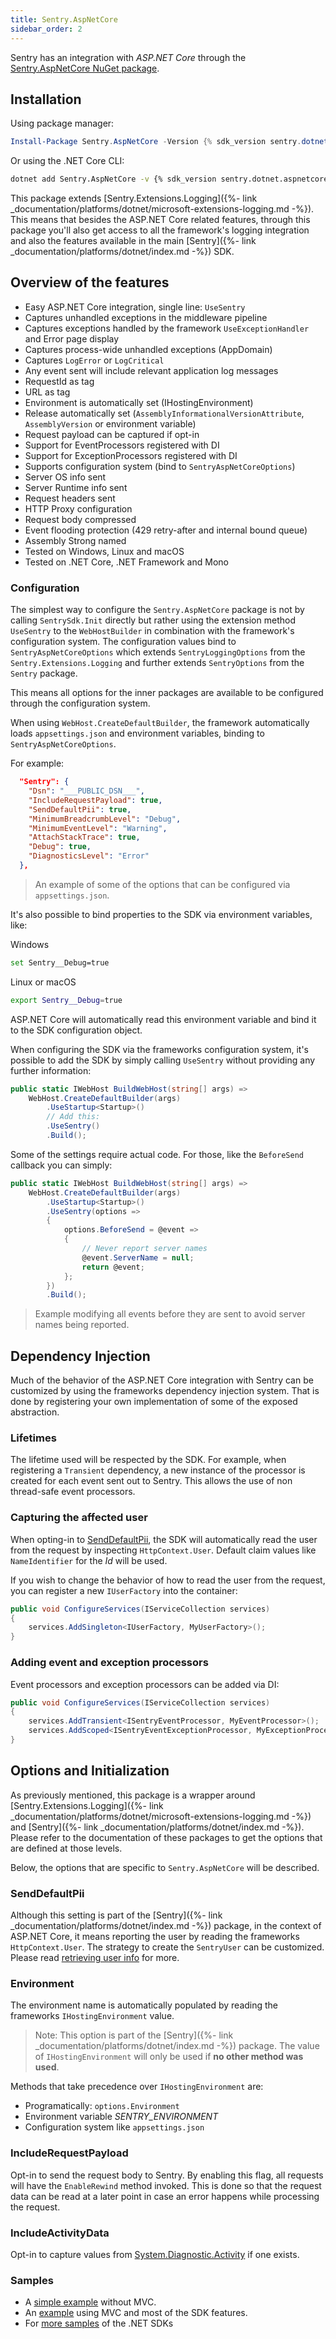 ```yaml
---
title: Sentry.AspNetCore
sidebar_order: 2
---
```


Sentry has an integration with _ASP.NET Core_ through the [Sentry.AspNetCore NuGet package](https://www.nuget.org/packages/Sentry.AspNetCore).

## Installation

Using package manager:

```powershell
Install-Package Sentry.AspNetCore -Version {% sdk_version sentry.dotnet.aspnetcore %}
```

Or using the .NET Core CLI:

```sh
dotnet add Sentry.AspNetCore -v {% sdk_version sentry.dotnet.aspnetcore %}
```

This package extends [Sentry.Extensions.Logging]({%- link _documentation/platforms/dotnet/microsoft-extensions-logging.md -%}). This means that besides the ASP.NET Core related features, through this package you'll also get access to all the framework's logging integration and also the features available in the main [Sentry]({%- link _documentation/platforms/dotnet/index.md -%}) SDK.

## Overview of the features

* Easy ASP.NET Core integration, single line: `UseSentry`
* Captures unhandled exceptions in the middleware pipeline
* Captures exceptions handled by the framework `UseExceptionHandler` and Error page display
* Captures process-wide unhandled exceptions (AppDomain)
* Captures `LogError` or `LogCritical`
* Any event sent will include relevant application log messages
* RequestId as tag
* URL as tag
* Environment is automatically set (IHostingEnvironment)
* Release automatically set (`AssemblyInformationalVersionAttribute`, `AssemblyVersion` or environment variable)
* Request payload can be captured if opt-in
* Support for EventProcessors registered with DI
* Support for ExceptionProcessors registered with DI
* Supports configuration system (bind to `SentryAspNetCoreOptions`)
* Server OS info sent
* Server Runtime info sent
* Request headers sent
* HTTP Proxy configuration
* Request body compressed
* Event flooding protection (429 retry-after and internal bound queue)
* Assembly Strong named
* Tested on Windows, Linux and macOS
* Tested on .NET Core, .NET Framework and Mono

### Configuration

The simplest way to configure the `Sentry.AspNetCore` package is not by calling `SentrySdk.Init` directly but rather using the extension method `UseSentry` to the `WebHostBuilder` in combination with the framework's configuration system.
The configuration values bind to `SentryAspNetCoreOptions` which extends `SentryLoggingOptions` from the `Sentry.Extensions.Logging` and further extends `SentryOptions` from the `Sentry` package.

This means all options for the inner packages are available to be configured through the configuration system.

When using `WebHost.CreateDefaultBuilder`, the framework automatically loads `appsettings.json` and environment variables, binding to `SentryAspNetCoreOptions`.

For example:

```json
  "Sentry": {
    "Dsn": "___PUBLIC_DSN___",
    "IncludeRequestPayload": true,
    "SendDefaultPii": true,
    "MinimumBreadcrumbLevel": "Debug",
    "MinimumEventLevel": "Warning",
    "AttachStackTrace": true,
    "Debug": true,
    "DiagnosticsLevel": "Error"
  },
```

> An example of some of the options that can be configured via `appsettings.json`.

It's also possible to bind properties to the SDK via environment variables, like:

Windows
```sh
set Sentry__Debug=true
```

Linux or macOS
```sh
export Sentry__Debug=true
```

ASP.NET Core will automatically read this environment variable and bind it to the SDK configuration object.

When configuring the SDK via the frameworks configuration system, it's possible to add the SDK by simply calling `UseSentry` without providing any further information:

```csharp
public static IWebHost BuildWebHost(string[] args) =>
    WebHost.CreateDefaultBuilder(args)
        .UseStartup<Startup>()
        // Add this:
        .UseSentry()
        .Build();
```

Some of the settings require actual code. For those, like the `BeforeSend` callback you can simply:

```csharp
public static IWebHost BuildWebHost(string[] args) =>
    WebHost.CreateDefaultBuilder(args)
        .UseStartup<Startup>()
        .UseSentry(options =>
        {
            options.BeforeSend = @event =>
            {
                // Never report server names
                @event.ServerName = null;
                return @event;
            };
        })
        .Build();
```

> Example modifying all events before they are sent to avoid server names being reported.

## Dependency Injection

Much of the behavior of the ASP.NET Core integration with Sentry can be customized by using the frameworks dependency injection system. That is done by registering your own implementation of some of the exposed abstraction.

### Lifetimes

The lifetime used will be respected by the SDK. For example, when registering a `Transient` dependency, a new instance of the processor is created for each event sent out to Sentry. This allows the use of non thread-safe event processors.

### Capturing the affected user

When opting-in to [SendDefaultPii](#senddefaultpii), the SDK will automatically read the user from the request by inspecting `HttpContext.User`. Default claim values like `NameIdentifier` for the _Id_ will be used. 

If you wish to change the behavior of how to read the user from the request, you can register a new `IUserFactory` into the container:

```csharp
public void ConfigureServices(IServiceCollection services)
{
    services.AddSingleton<IUserFactory, MyUserFactory>();
}
```

### Adding event and exception processors

Event processors and exception processors can be added via DI:

```csharp
public void ConfigureServices(IServiceCollection services)
{
    services.AddTransient<ISentryEventProcessor, MyEventProcessor>();
    services.AddScoped<ISentryEventExceptionProcessor, MyExceptionProcessor>();
}
```

## Options and Initialization

As previously mentioned, this package is a wrapper around [Sentry.Extensions.Logging]({%- link _documentation/platforms/dotnet/microsoft-extensions-logging.md -%}) and [Sentry]({%- link _documentation/platforms/dotnet/index.md -%}). Please refer to the documentation of these packages to get the options that are defined at those levels.

Below, the options that are specific to `Sentry.AspNetCore` will be described.

### SendDefaultPii

Although this setting is part of the [Sentry]({%- link _documentation/platforms/dotnet/index.md -%}) package, in the context of ASP.NET Core, it means reporting the user by reading the frameworks `HttpContext.User`. The strategy to create the `SentryUser` can be customized. Please read [retrieving user info](#capturing-the-affected-user) for more.

### Environment

The environment name is automatically populated by reading the frameworks `IHostingEnvironment` value. 

> Note: This option is part of the [Sentry]({%- link _documentation/platforms/dotnet/index.md -%}) package. The value of `IHostingEnvironment` will only be used if **no other method was used**. 

Methods that take precedence over `IHostingEnvironment` are:

* Programatically: `options.Environment`
* Environment variable _SENTRY_ENVIRONMENT_
* Configuration system like `appsettings.json`



### IncludeRequestPayload

Opt-in to send the request body to Sentry. By enabling this flag, all requests will have the `EnableRewind` method invoked. This is done so that the request data can be read at a later point in case an error happens while processing the request.

### IncludeActivityData

Opt-in to capture values from [System.Diagnostic.Activity](https://github.com/dotnet/corefx/blob/master/src/System.Diagnostics.DiagnosticSource/src/ActivityUserGuide.md) if one exists.

### Samples

* A [simple example](https://github.com/getsentry/sentry-dotnet/tree/master/samples/Sentry.Samples.AspNetCore.Basic) without MVC.
* An [example](https://github.com/getsentry/sentry-dotnet/tree/master/samples/Sentry.Samples.AspNetCore.Mvc) using MVC and most of the SDK features.
* For [more samples](https://github.com/getsentry/sentry-dotnet-samples) of the .NET SDKs